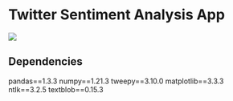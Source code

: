 # Twitter Sentiment Analysis App

<img src="https://raw.githubusercontent.com/jfachrel/Twitter-Sentiment-Analysis/main/App.PNG">

## Dependencies
pandas==1.3.3
numpy==1.21.3
tweepy==3.10.0
matplotlib==3.3.3
ntlk==3.2.5
textblob==0.15.3
